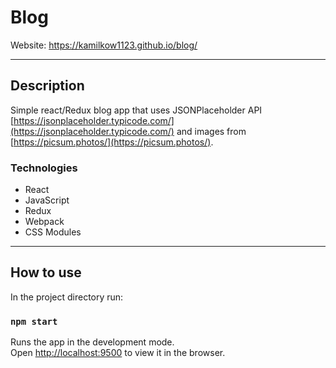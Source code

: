 # Blog

Website: https://kamilkow1123.github.io/blog/

---
## Description

Simple react/Redux blog app that uses JSONPlaceholder API [https://jsonplaceholder.typicode.com/](https://jsonplaceholder.typicode.com/) and images from [https://picsum.photos/](https://picsum.photos/).

### Technologies
- React
- JavaScript
- Redux
- Webpack
- CSS Modules

---

## How to use

In the project directory run:
### ``npm start``

Runs the app in the development mode.\
Open [http://localhost:9500](http://localhost:9500) to view it in the browser.
